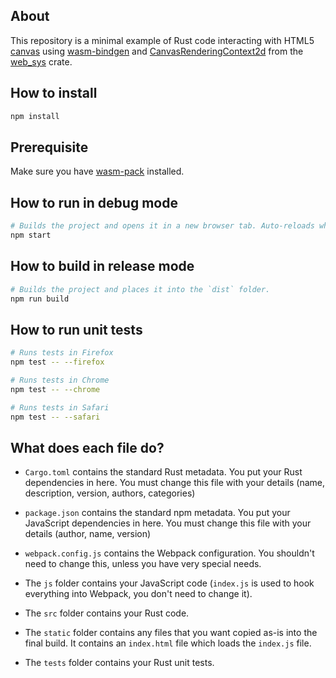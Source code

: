 ## About
This repository is a minimal example of Rust code interacting with HTML5 [canvas](https://developer.mozilla.org/en-US/docs/Web/API/Canvas_API) using [wasm-bindgen](https://github.com/rustwasm/wasm-bindgen) and [CanvasRenderingContext2d](https://rustwasm.github.io/wasm-bindgen/api/web_sys/struct.CanvasRenderingContext2d.html#) from the [web_sys](https://rustwasm.github.io/wasm-bindgen/api/web_sys/#) crate.

## How to install

```sh
npm install
```

## Prerequisite
Make sure you have [wasm-pack](https://github.com/rustwasm/wasm-pack) installed.

## How to run in debug mode

```sh
# Builds the project and opens it in a new browser tab. Auto-reloads when the project changes.
npm start
```

## How to build in release mode

```sh
# Builds the project and places it into the `dist` folder.
npm run build
```

## How to run unit tests

```sh
# Runs tests in Firefox
npm test -- --firefox

# Runs tests in Chrome
npm test -- --chrome

# Runs tests in Safari
npm test -- --safari
```

## What does each file do?

* `Cargo.toml` contains the standard Rust metadata. You put your Rust dependencies in here. You must change this file with your details (name, description, version, authors, categories)

* `package.json` contains the standard npm metadata. You put your JavaScript dependencies in here. You must change this file with your details (author, name, version)

* `webpack.config.js` contains the Webpack configuration. You shouldn't need to change this, unless you have very special needs.

* The `js` folder contains your JavaScript code (`index.js` is used to hook everything into Webpack, you don't need to change it).

* The `src` folder contains your Rust code.

* The `static` folder contains any files that you want copied as-is into the final build. It contains an `index.html` file which loads the `index.js` file.

* The `tests` folder contains your Rust unit tests.

